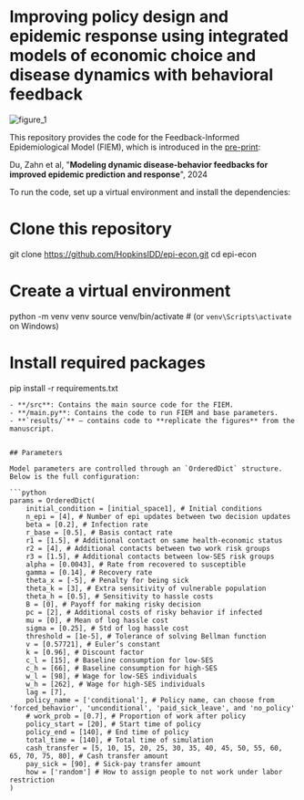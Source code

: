 # Improving policy design and epidemic response using integrated models of economic choice and disease dynamics with behavioral feedback

![figure_1](https://github.com/user-attachments/assets/e6f25de4-f33d-48d7-aac9-2e8ada541194)

This repository provides the code for the Feedback-Informed Epidemiological Model (FIEM), which is introduced in the [pre-print](https://www.medrxiv.org/content/10.1101/2024.11.16.24317352v1):

Du, Zahn et al, "**Modeling dynamic disease-behavior feedbacks for improved epidemic prediction and response**", 2024 

To run the code, set up a virtual environment and install the dependencies:
# Clone this repository
git clone https://github.com/HopkinsIDD/epi-econ.git
cd epi-econ

# Create a virtual environment
python -m venv venv
source venv/bin/activate   # (or `venv\Scripts\activate` on Windows)

# Install required packages
pip install -r requirements.txt
```
- **/src**: Contains the main source code for the FIEM.
- **/main.py**: Contains the code to run FIEM and base parameters.
- **`results/`** – contains code to **replicate the figures** from the manuscript.  


## Parameters

Model parameters are controlled through an `OrderedDict` structure. Below is the full configuration:

```python
params = OrderedDict(
    initial_condition = [initial_space1], # Initial conditions
    n_epi = [4], # Number of epi updates between two decision updates
    beta = [0.2], # Infection rate
    r_base = [0.5], # Basis contact rate
    r1 = [1.5], # Additional contact on same health-economic status
    r2 = [4], # Additional contacts between two work risk groups
    r3 = [1.5], # Additional contacts between low-SES risk groups
    alpha = [0.0043], # Rate from recovered to susceptible
    gamma = [0.14], # Recovery rate
    theta_x = [-5], # Penalty for being sick
    theta_k = [3], # Extra sensitivity of vulnerable population
    theta_h = [0.5], # Sensitivity to hassle costs
    B = [0], # Payoff for making risky decision
    pc = [2], # Additional costs of risky behavior if infected
    mu = [0], # Mean of log hassle cost
    sigma = [0.25], # Std of log hassle cost
    threshold = [1e-5], # Tolerance of solving Bellman function
    v = [0.57721], # Euler’s constant
    k = [0.96], # Discount factor
    c_l = [15], # Baseline consumption for low-SES
    c_h = [66], # Baseline consumption for high-SES
    w_l = [98], # Wage for low-SES individuals
    w_h = [262], # Wage for high-SES individuals
    lag = [7],
    policy_name = ['conditional'], # Policy name, can choose from 'forced_behavior', 'unconditional', 'paid_sick_leave', and 'no_policy'
    # work_prob = [0.7], # Proportion of work after policy
    policy_start = [20], # Start time of policy
    policy_end = [140], # End time of policy
    total_time = [140], # Total time of simulation
    cash_transfer = [5, 10, 15, 20, 25, 30, 35, 40, 45, 50, 55, 60, 65, 70, 75, 80], # Cash transfer amount
    pay_sick = [90], # Sick-pay transfer amount
    how = ['random'] # How to assign people to not work under labor restriction
)

